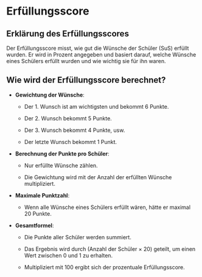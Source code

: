 # Erfüllungsscore

## Erklärung des Erfüllungsscores
Der Erfüllungsscore misst, wie gut die Wünsche der Schüler (SuS) erfüllt wurden. Er wird in Prozent angegeben und basiert darauf, welche Wünsche eines Schülers erfüllt wurden und wie wichtig sie für ihn waren.


## **Wie wird der Erfüllungsscore berechnet?**

- **Gewichtung der Wünsche**:

    - Der 1. Wunsch ist am wichtigsten und bekommt 6 Punkte.

    - Der 2. Wunsch bekommt 5 Punkte.

    - Der 3. Wunsch bekommt 4 Punkte, usw.

    - Der letzte Wunsch bekommt 1 Punkt.


- **Berechnung der Punkte pro Schüler**:

    - Nur erfüllte Wünsche zählen.

    - Die Gewichtung wird mit der Anzahl der erfüllten Wünsche multipliziert.

- **Maximale Punktzahl**:

    - Wenn alle Wünsche eines Schülers erfüllt wären, hätte er maximal 20 Punkte.

- **Gesamtformel**:

    - Die Punkte aller Schüler werden summiert.

    - Das Ergebnis wird durch (Anzahl der Schüler × 20) geteilt, um einen Wert zwischen 0 und 1 zu erhalten.

    - Multipliziert mit 100 ergibt sich der prozentuale Erfüllungsscore.